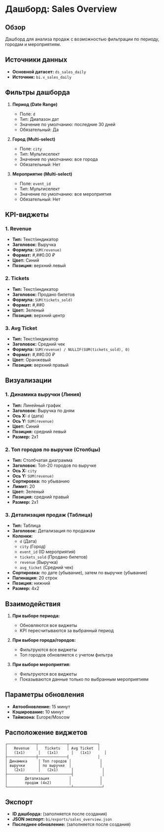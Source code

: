# Дашборд: Sales Overview

## Обзор

Дашборд для анализа продаж с возможностью фильтрации по периоду, городам и мероприятиям.

## Источники данных

- **Основной датасет:** `ds_sales_daily`
- **Источник:** `bi.v_sales_daily`

## Фильтры дашборда

1. **Период (Date Range)**
   - Поле: `d`
   - Тип: Диапазон дат
   - Значение по умолчанию: последние 30 дней
   - Обязательный: Да

2. **Город (Multi-select)**
   - Поле: `city`
   - Тип: Мультиселект
   - Значение по умолчанию: все города
   - Обязательный: Нет

3. **Мероприятие (Multi-select)**
   - Поле: `event_id`
   - Тип: Мультиселект
   - Значение по умолчанию: все мероприятия
   - Обязательный: Нет

## KPI-виджеты

### 1. Revenue
- **Тип:** Текст/индикатор
- **Заголовок:** Выручка
- **Формула:** `SUM(revenue)`
- **Формат:** #,##0.00 ₽
- **Цвет:** Синий
- **Позиция:** верхний левый

### 2. Tickets
- **Тип:** Текст/индикатор
- **Заголовок:** Продано билетов
- **Формула:** `SUM(tickets_sold)`
- **Формат:** #,##0
- **Цвет:** Зеленый
- **Позиция:** верхний центр

### 3. Avg Ticket
- **Тип:** Текст/индикатор
- **Заголовок:** Средний чек
- **Формула:** `SUM(revenue) / NULLIF(SUM(tickets_sold), 0)`
- **Формат:** #,##0.00 ₽
- **Цвет:** Оранжевый
- **Позиция:** верхний правый

## Визуализации

### 1. Динамика выручки (Линия)
- **Тип:** Линейный график
- **Заголовок:** Выручка по дням
- **Ось X:** `d` (дата)
- **Ось Y:** `SUM(revenue)`
- **Цвет:** Синий
- **Позиция:** средний левый
- **Размер:** 2x1

### 2. Топ городов по выручке (Столбцы)
- **Тип:** Столбчатая диаграмма
- **Заголовок:** Топ-20 городов по выручке
- **Ось X:** `city`
- **Ось Y:** `SUM(revenue)`
- **Сортировка:** по убыванию
- **Лимит:** 20
- **Цвет:** Зеленый
- **Позиция:** средний правый
- **Размер:** 2x1

### 3. Детализация продаж (Таблица)
- **Тип:** Таблица
- **Заголовок:** Детализация по продажам
- **Колонки:**
  - `d` (Дата)
  - `city` (Город)
  - `event_id` (ID мероприятия)
  - `tickets_sold` (Продано билетов)
  - `revenue` (Выручка)
  - `avg_ticket` (Средний чек)
- **Сортировка:** по дате (убывание), затем по выручке (убывание)
- **Пагинация:** 20 строк
- **Позиция:** нижний
- **Размер:** 4x2

## Взаимодействия

1. **При выборе периода:**
   - Обновляются все виджеты
   - KPI пересчитываются за выбранный период

2. **При выборе города/городов:**
   - Фильтруются все виджеты
   - Топ городов обновляется с учетом фильтра

3. **При выборе мероприятия:**
   - Фильтруются все виджеты
   - Показываются данные только по выбранным мероприятиям

## Параметры обновления

- **Автообновление:** 15 минут
- **Кэширование:** 10 минут
- **Таймзона:** Europe/Moscow

## Расположение виджетов

```
┌─────────────┬─────────────┬─────────────┐
│   Revenue   │   Tickets   │ Avg Ticket  │
│   (1x1)      │   (1x1)      │   (1x1)      │
├─────────────┼─────────────┤             │
│ Динамика     │ Топ городов │             │
│ выручки      │ по выручке  │             │
│   (2x1)      │   (2x1)      │             │
├─────────────────────────────┤             │
│        Детализация         │             │
│        продаж (4x2)        │             │
└─────────────────────────────┴─────────────┘
```

## Экспорт

- **ID дашборда:** (заполняется после создания)
- **JSON экспорт:** `bi/exports/sales_overview.json`
- **Последнее обновление:** (заполняется после создания)